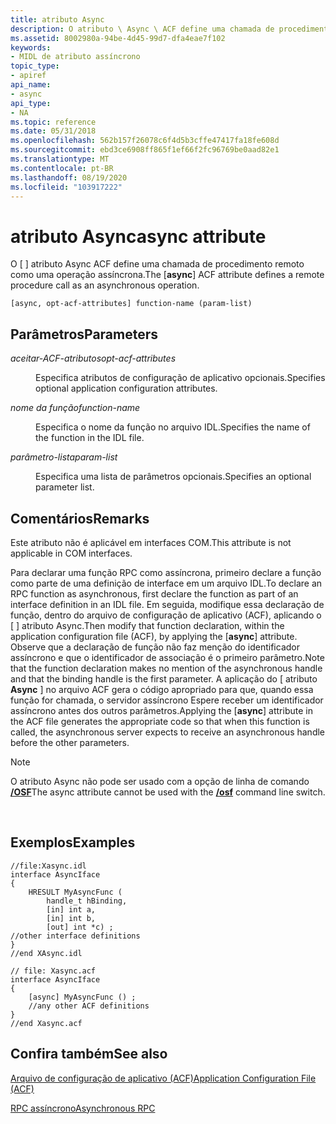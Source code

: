 ```yaml
---
title: atributo Async
description: O atributo \ Async \ ACF define uma chamada de procedimento remoto como uma operação assíncrona.
ms.assetid: 8002980a-94be-4d45-99d7-dfa4eae7f102
keywords:
- MIDL de atributo assíncrono
topic_type:
- apiref
api_name:
- async
api_type:
- NA
ms.topic: reference
ms.date: 05/31/2018
ms.openlocfilehash: 562b157f26078c6f4d5b3cffe47417fa18fe608d
ms.sourcegitcommit: ebd3ce6908ff865f1ef66f2fc96769be0aad82e1
ms.translationtype: MT
ms.contentlocale: pt-BR
ms.lasthandoff: 08/19/2020
ms.locfileid: "103917222"
---
```

# <a name="async-attribute"></a><span data-ttu-id="327e6-104">atributo Async</span><span class="sxs-lookup"><span data-stu-id="327e6-104">async attribute</span></span>

<span data-ttu-id="327e6-105">O \[  \] atributo Async ACF define uma chamada de procedimento remoto como uma operação assíncrona.</span><span class="sxs-lookup"><span data-stu-id="327e6-105">The \[**async**\] ACF attribute defines a remote procedure call as an asynchronous operation.</span></span>

``` syntax
[async, opt-acf-attributes] function-name (param-list)
```

## <a name="parameters"></a><span data-ttu-id="327e6-106">Parâmetros</span><span class="sxs-lookup"><span data-stu-id="327e6-106">Parameters</span></span>

<dl> <dt>

<span data-ttu-id="327e6-107">*aceitar-ACF-atributos*</span><span class="sxs-lookup"><span data-stu-id="327e6-107">*opt-acf-attributes*</span></span> 
</dt> <dd>

<span data-ttu-id="327e6-108">Especifica atributos de configuração de aplicativo opcionais.</span><span class="sxs-lookup"><span data-stu-id="327e6-108">Specifies optional application configuration attributes.</span></span>

</dd> <dt>

<span data-ttu-id="327e6-109">*nome da função*</span><span class="sxs-lookup"><span data-stu-id="327e6-109">*function-name*</span></span> 
</dt> <dd>

<span data-ttu-id="327e6-110">Especifica o nome da função no arquivo IDL.</span><span class="sxs-lookup"><span data-stu-id="327e6-110">Specifies the name of the function in the IDL file.</span></span>

</dd> <dt>

<span data-ttu-id="327e6-111">*parâmetro-lista*</span><span class="sxs-lookup"><span data-stu-id="327e6-111">*param-list*</span></span> 
</dt> <dd>

<span data-ttu-id="327e6-112">Especifica uma lista de parâmetros opcionais.</span><span class="sxs-lookup"><span data-stu-id="327e6-112">Specifies an optional parameter list.</span></span>

</dd> </dl>

## <a name="remarks"></a><span data-ttu-id="327e6-113">Comentários</span><span class="sxs-lookup"><span data-stu-id="327e6-113">Remarks</span></span>

<span data-ttu-id="327e6-114">Este atributo não é aplicável em interfaces COM.</span><span class="sxs-lookup"><span data-stu-id="327e6-114">This attribute is not applicable in COM interfaces.</span></span>

<span data-ttu-id="327e6-115">Para declarar uma função RPC como assíncrona, primeiro declare a função como parte de uma definição de interface em um arquivo IDL.</span><span class="sxs-lookup"><span data-stu-id="327e6-115">To declare an RPC function as asynchronous, first declare the function as part of an interface definition in an IDL file.</span></span> <span data-ttu-id="327e6-116">Em seguida, modifique essa declaração de função, dentro do arquivo de configuração de aplicativo (ACF), aplicando o \[  \] atributo Async.</span><span class="sxs-lookup"><span data-stu-id="327e6-116">Then modify that function declaration, within the application configuration file (ACF), by applying the \[**async**\] attribute.</span></span> <span data-ttu-id="327e6-117">Observe que a declaração de função não faz menção do identificador assíncrono e que o identificador de associação é o primeiro parâmetro.</span><span class="sxs-lookup"><span data-stu-id="327e6-117">Note that the function declaration makes no mention of the asynchronous handle and that the binding handle is the first parameter.</span></span> <span data-ttu-id="327e6-118">A aplicação do \[ atributo **Async** \] no arquivo ACF gera o código apropriado para que, quando essa função for chamada, o servidor assíncrono Espere receber um identificador assíncrono antes dos outros parâmetros.</span><span class="sxs-lookup"><span data-stu-id="327e6-118">Applying the \[**async**\] attribute in the ACF file generates the appropriate code so that when this function is called, the asynchronous server expects to receive an asynchronous handle before the other parameters.</span></span>

> [!Note]  
> <span data-ttu-id="327e6-119">O atributo Async não pode ser usado com a opção de linha de comando [**/OSF**](-osf.md)</span><span class="sxs-lookup"><span data-stu-id="327e6-119">The async attribute cannot be used with the [**/osf**](-osf.md) command line switch.</span></span>

 

## <a name="examples"></a><span data-ttu-id="327e6-120">Exemplos</span><span class="sxs-lookup"><span data-stu-id="327e6-120">Examples</span></span>

``` syntax
//file:Xasync.idl
interface AsyncIface 
{
    HRESULT MyAsyncFunc (
        handle_t hBinding,
        [in] int a,
        [in] int b,
        [out] int *c) ;
//other interface definitions
}
//end XAsync.idl

// file: Xasync.acf
interface AsyncIface
{
    [async] MyAsyncFunc () ;
    //any other ACF definitions
}
//end Xasync.acf
```

## <a name="see-also"></a><span data-ttu-id="327e6-121">Confira também</span><span class="sxs-lookup"><span data-stu-id="327e6-121">See also</span></span>

<dl> <dt>

[<span data-ttu-id="327e6-122">Arquivo de configuração de aplicativo (ACF)</span><span class="sxs-lookup"><span data-stu-id="327e6-122">Application Configuration File (ACF)</span></span>](application-configuration-file-acf-.md)
</dt> <dt>

[<span data-ttu-id="327e6-123">RPC assíncrono</span><span class="sxs-lookup"><span data-stu-id="327e6-123">Asynchronous RPC</span></span>](/windows/desktop/Rpc/asynchronous-rpc)
</dt> </dl>

 

 